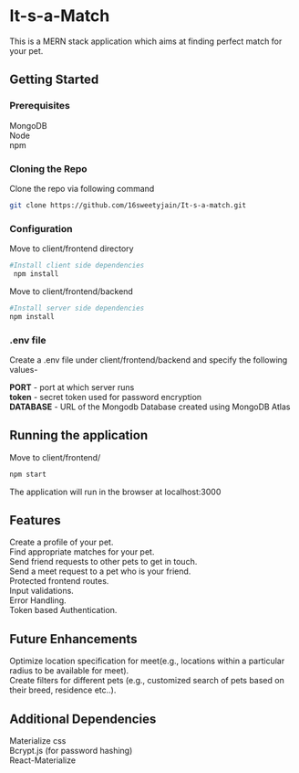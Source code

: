 # It-s-a-Match

This is a MERN stack application which aims at finding perfect match for your pet.

## Getting Started

### Prerequisites

MongoDB  
Node  
npm

### Cloning the Repo

Clone the repo via following command

```bash
git clone https://github.com/16sweetyjain/It-s-a-match.git
```

### Configuration

Move to client/frontend directory

```bash
#Install client side dependencies
 npm install
```

Move to client/frontend/backend

```bash
#Install server side dependencies
npm install
```

### .env file

Create a .env file under client/frontend/backend and specify the following values-

<strong>PORT</strong> - port at which server runs  
<strong>token</strong> - secret token used for password encryption  
<strong>DATABASE</strong> - URL of the Mongodb Database created using MongoDB Atlas

## Running the application

Move to client/frontend/

```bash
npm start
```

The application will run in the browser at localhost:3000

## Features

Create a profile of your pet.  
Find appropriate matches for your pet.  
Send friend requests to other pets to get in touch.  
Send a meet request to a pet who is your friend.  
Protected frontend routes.  
Input validations.  
Error Handling.  
Token based Authentication.

## Future Enhancements

Optimize location specification for meet(e.g., locations within a particular radius to be available for meet).  
Create filters for different pets (e.g., customized search of pets based on their breed, residence etc..).

## Additional Dependencies

Materialize css  
Bcrypt.js (for password hashing)  
React-Materialize
